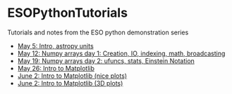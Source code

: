 ESOPythonTutorials
==================

Tutorials and notes from the ESO python demonstration series

 * [May 5: Intro, astropy units](http://eso-python.github.io/ESOPythonTutorials/ESOPythonDemoDay1.html)
 * [May 12: Numpy arrays day 1: Creation, IO, indexing, math, broadcasting](http://eso-python.github.io/ESOPythonTutorials/ESOPythonDemoDay2_numpyarrays_JulianTaylor.html)
 * [May 19: Numpy arrays day 2: ufuncs, stats, Einstein Notation](http://eso-python.github.io/ESOPythonTutorials/ESOPythonDemoDay3_numpyarrays_JulianTaylor.html)
 * [May 26: Intro to Matplotlib](http://eso-python.github.io/ESOPythonTutorials/ESOPythonDemoDay4_matplotlib_GergelyCsepany.html)
 * [June 2: Intro to Matplotlib (nice plots)](http://eso-python.github.io/ESOPythonTutorials/ESOPythonDemoDay5_matplotlib_BerndHusemann_part1.hmtl)
 * [June 2: Intro to Matplotlib (3D plots)](http://eso-python.github.io/ESOPythonTutorials/ESOPythonDemoDay5_matplotlib_BerndHusemann_part2.hmtl)
